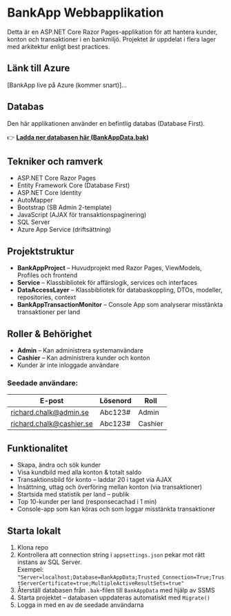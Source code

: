 # BankApp Webbapplikation

Detta är en ASP.NET Core Razor Pages-applikation för att hantera kunder, konton och transaktioner i en bankmiljö. Projektet är uppdelat i flera lager med arkitektur enligt best practices.

## Länk till Azure

[BankApp live på Azure (kommer snart)]...

##  Databas

Den här applikationen använder en befintlig databas (Database First).

👉 **[Ladda ner databasen här (BankAppData.bak)](https://aspcodeprod.blob.core.windows.net/school-dev/BankAppDatav2%20(1).bak)**

## Tekniker och ramverk

- ASP.NET Core Razor Pages
- Entity Framework Core (Database First)
- ASP.NET Core Identity
- AutoMapper
- Bootstrap (SB Admin 2-template)
- JavaScript (AJAX för transaktionspaginering)
- SQL Server
- Azure App Service (driftsättning)

## Projektstruktur

- **BankAppProject** – Huvudprojekt med Razor Pages, ViewModels, Profiles och frontend
- **Service** – Klassbibliotek för affärslogik, services och interfaces
- **DataAccessLayer** – Klassbibliotek för databaskoppling, DTOs, modeller, repositories, context
- **BankAppTransactionMonitor** – Console App som analyserar misstänkta transaktioner per land

## Roller & Behörighet

- **Admin** – Kan administrera systemanvändare
- **Cashier** – Kan administrera kunder och konton
- Kunder är inte inloggade användare

### Seedade användare:
| E-post                        | Lösenord | Roll    |
|------------------------------|----------|---------|
| richard.chalk@admin.se       | Abc123#  | Admin   |
| richard.chalk@cashier.se     | Abc123#  | Cashier |

## Funktionalitet

- Skapa, ändra och sök kunder
- Visa kundbild med alla konton & totalt saldo
- Transaktionsbild för konto – laddar 20 i taget via AJAX
- Insättning, uttag och överföring mellan konton (via transaktioner)
- Startsida med statistik per land – publik
- Top 10-kunder per land (responsecachad i 1 min)
- Console-app som kan köras och som loggar misstänkta transaktioner

## Starta lokalt

1. Klona repo
2. Kontrollera att connection string i `appsettings.json` pekar mot rätt instans av SQL Server.  
   Exempel:  
   `"Server=localhost;Database=BankAppData;Trusted_Connection=True;TrustServerCertificate=true;MultipleActiveResultSets=true"`
3. Återställ databasen från `.bak`-filen till `BankAppData` med hjälp av SSMS
4. Starta projektet – databasen uppdateras automatiskt med `Migrate()`
5. Logga in med en av de seedade användarna



